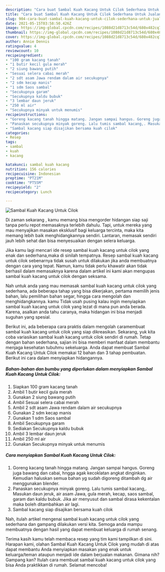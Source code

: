 ```yaml
---
description: "Cara buat Sambal Kuah Kacang Untuk Cilok Sederhana Untuk Jualan"
title: "Cara buat Sambal Kuah Kacang Untuk Cilok Sederhana Untuk Jualan"
slug: 904-cara-buat-sambal-kuah-kacang-untuk-cilok-sederhana-untuk-jualan
date: 2021-05-15T03:58:50.426Z
image: https://img-global.cpcdn.com/recipes/1088d21d8713c54d/680x482cq70/sambal-kuah-kacang-untuk-cilok-foto-resep-utama.jpg
thumbnail: https://img-global.cpcdn.com/recipes/1088d21d8713c54d/680x482cq70/sambal-kuah-kacang-untuk-cilok-foto-resep-utama.jpg
cover: https://img-global.cpcdn.com/recipes/1088d21d8713c54d/680x482cq70/sambal-kuah-kacang-untuk-cilok-foto-resep-utama.jpg
author: Annie Dennis
ratingvalue: 4
reviewcount: 10
recipeingredient:
- "100 gram kacang tanah"
- "1 butir kecil gula merah"
- "2 siung bawang putih"
- "Sesuai selera cabai merah"
- "2 sdt asam Jawa rendam dalam air secukupnya"
- "2 sdm kecap manis"
- "1 sdm Saos sambal"
- "Secukupnya garam"
- "Secukupnya kaldu bubuk"
- "3 lembar daun jeruk"
- "250 ml air"
- "Secukupnya minyak untuk menumis"
recipeinstructions:
- "Goreng kacang tanah hingga matang. Jangan sampai hangus. Goreng juga bawang dan cabai, hngga agak kecoklatan angkat dinginkan. Kemudian haluskan semua bahan yg sudah digoreng ditambah dg air menggunakan blender."
- "Panaskan secukupnya minyak goreng. Lalu tumis sambal kacang,. Masukan daun jeruk, air asam Jawa, gula merah, kecap, saos sambal, garam dan kaldu bubuk. Jika air menyusut dan sambal dirasa kekentalan maka boleh ditambahkan air lagi."
- "Sambal kacang siap disajikan bersama kuah cilok"
categories:
- Resep
tags:
- sambal
- kuah
- kacang

katakunci: sambal kuah kacang 
nutrition: 156 calories
recipecuisine: Indonesian
preptime: "PT21M"
cooktime: "PT55M"
recipeyield: "2"
recipecategory: Lunch

---
```



![Sambal Kuah Kacang Untuk Cilok](https://img-global.cpcdn.com/recipes/1088d21d8713c54d/680x482cq70/sambal-kuah-kacang-untuk-cilok-foto-resep-utama.jpg)

Di zaman  sekarang , kamu memang bisa mengorder hidangan siap saji tanpa perlu repot memasaknya terlebih dahulu. Tapi, untuk mereka yang mau menyajikan masakan eksklusif bagi keluarga tercinta, maka kita memang lebih baik menghidangkannya sendiri. Lantaran, memasak sendiri jauh lebih sehat dan bisa menyesuaikan dengan selera keluarga.

Jika kamu lagi mencari ide resep sambal kuah kacang untuk cilok yang enak dan sederhana,maka di sinilah tempatnya. Resep sambal kuah kacang untuk cilok  sebenarnya tidak susah untuk dilakukan jika anda membuatnya dengan cara yang tepat. Namun, kamu tidak perlu khawatir akan tidak berhasil dalam memasaknya 
karena dalam artikel ini kami akan mengupas sambal kuah kacang untuk cilok dengan seksama.  



Nah untuk anda yang mau memasak sambal kuah kacang untuk cilok yang sederhana, ada beberapa tahap yang bisa dikerjakan, pertama memilih jenis bahan, lalu pemilihan bahan segar, hingga cara mengolah dan menghidangkannya. kamu Tidak usah pusing kalau ingin menyiapkan sambal kuah kacang untuk cilok yang lezat di mana pun anda berada. Karena, asalkan anda  tahu caranya, maka hidangan ini bisa menjadi suguhan yang spesial.

Berikut ini, ada beberapa cara praktis  dalam mengolah caramembuat sambal kuah kacang untuk cilok yang siap dikreasikan. Sekarang, yuk kita coba variasikan sambal kuah kacang untuk cilok sendiri di rumah. Tetap dengan bahan sederhana, sajian ini bisa memberi manfaat dalam membantu menjaga kesehatan tubuhmu sekeluarga. Anda dapat membuat Sambal Kuah Kacang Untuk Cilok memakai 12 bahan dan 3 tahap pembuatan. Berikut ini cara dalam menyiapkan hidangannya.

<!--inarticleads1-->

##### Bahan-bahan dan bumbu yang diperlukan dalam menyiapkan Sambal Kuah Kacang Untuk Cilok:

1. Siapkan 100 gram kacang tanah
1. Ambil 1 butir kecil gula merah
1. Gunakan 2 siung bawang putih
1. Ambil Sesuai selera cabai merah
1. Ambil 2 sdt asam Jawa rendam dalam air secukupnya
1. Gunakan 2 sdm kecap manis
1. Gunakan 1 sdm Saos sambal
1. Ambil Secukupnya garam
1. Sediakan Secukupnya kaldu bubuk
1. Ambil 3 lembar daun jeruk
1. Ambil 250 ml air
1. Gunakan Secukupnya minyak untuk menumis




<!--inarticleads2-->

##### Cara menyiapkan Sambal Kuah Kacang Untuk Cilok:

1. Goreng kacang tanah hingga matang. Jangan sampai hangus. Goreng juga bawang dan cabai, hngga agak kecoklatan angkat dinginkan. Kemudian haluskan semua bahan yg sudah digoreng ditambah dg air menggunakan blender.
1. Panaskan secukupnya minyak goreng. Lalu tumis sambal kacang,. Masukan daun jeruk, air asam Jawa, gula merah, kecap, saos sambal, garam dan kaldu bubuk. Jika air menyusut dan sambal dirasa kekentalan maka boleh ditambahkan air lagi.
1. Sambal kacang siap disajikan bersama kuah cilok




Nah, itulah artikel mengenai  sambal kuah kacang untuk cilok  yang sederhana dan gampang dilakukan versi kita. Semoga anda mampu membuatnya dengan hasil yang dapat membuat keluarga di rumah senang. 

Terima kasih kamu telah membaca resep yang tim kami tampilkan di sini. Harapan kami, olahan  Sambal Kuah Kacang Untuk Cilok yang mudah di atas dapat membantu Anda menyiapkan masakan yang enak untuk keluarga/teman ataupun menjadi ide dalam berjualan makanan. Gimana nih? Gampang kan? Itulah cara membuat sambal kuah kacang untuk cilok yang bisa Anda praktikkan di rumah. Selamat mencoba!

